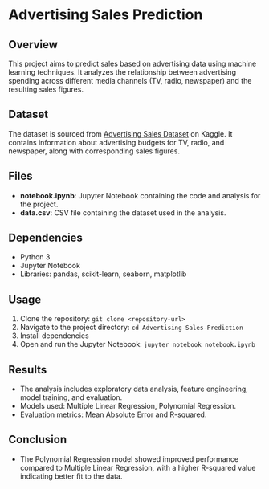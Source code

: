 # Advertising Sales Prediction

## Overview
This project aims to predict sales based on advertising data using machine learning techniques. It analyzes the relationship between advertising spending across different media channels (TV, radio, newspaper) and the resulting sales figures.

## Dataset
The dataset is sourced from [Advertising Sales Dataset](https://www.kaggle.com/datasets/yasserh/advertising-sales-dataset) on Kaggle. It contains information about advertising budgets for TV, radio, and newspaper, along with corresponding sales figures.

## Files
- **notebook.ipynb**: Jupyter Notebook containing the code and analysis for the project.
- **data.csv**: CSV file containing the dataset used in the analysis.

## Dependencies
- Python 3
- Jupyter Notebook
- Libraries: pandas, scikit-learn, seaborn, matplotlib

## Usage
1. Clone the repository: `git clone <repository-url>`
2. Navigate to the project directory: `cd Advertising-Sales-Prediction`
3. Install dependencies
4. Open and run the Jupyter Notebook: `jupyter notebook notebook.ipynb`

## Results
- The analysis includes exploratory data analysis, feature engineering, model training, and evaluation.
- Models used: Multiple Linear Regression, Polynomial Regression.
- Evaluation metrics: Mean Absolute Error and R-squared.

## Conclusion
- The Polynomial Regression model showed improved performance compared to Multiple Linear Regression, with a higher R-squared value indicating better fit to the data.
